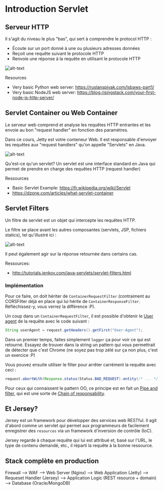 # Introduction Servlet

## Serveur HTTP

Il s'agit du niveau le plus "bas", qui sert à comprendre le protocol HTTP :

- Écoute sur un port donné à une ou plusieurs adresses données
- Reçoit une requête suivant le protocole HTTP
- Renvoie une réponse à la requête en utilisant le protocole HTTP

![alt-text](https://ruslanspivak.com/lsbaws-part1/LSBAWS_HTTP_request_response.png 'Serveur HTTP')

Resources

- Very basic Python web server: https://ruslanspivak.com/lsbaws-part1/
- Very basic NodeJS web server: https://blog.risingstack.com/your-first-node-js-http-server/

## Servlet Container ou Web Container

Le serveur web comprend et analyse les requêtes HTTP entrantes et les envoie au bon "request handler" en fonction des paramètres.

Dans ce cours, Jetty est votre conteneur Web. Il est responsable d'envoyer les requêtes aux "request handlers" qu'on appelle "Servlets" en Java.

![alt-text](http://www.programcreek.com/wp-content/uploads/2013/04/web-server-servlet-container.jpg 'Web Container')

Qu'est-ce qu'un servlet? Un servlet est une interface standard en Java qui permet de prendre en charge des requêtes HTTP (request handler)

Ressources

- Basic Servlet Example: https://fr.wikipedia.org/wiki/Servlet
- https://dzone.com/articles/what-servlet-container

## Servlet Filters

Un filtre de servlet est un objet qui intercepte les requêtes HTTP.

Le filtre se place avant les autres composantes (servlets, JSP, fichiers statics), tel qu'illustré ici :

![alt-text](http://tutorials.jenkov.com/images/java-servlets/servlet-filters-1.png 'Servlet Filter')

Il peut également agir sur la réponse retournée dans certains cas.

Ressources:

- http://tutorials.jenkov.com/java-servlets/servlet-filters.html

### Implémentation

Pour ce faire, on doit hériter de `ContainerRequestFilter` (contraiment au CORSFilter déjà en place qui lui hérite de `ContainerResponseFilter`. Réfléchissez-y, vous verrez la différence :P).

Un coup dans un `ContainerRequestFilter`, il est possible d'obtenir le [User agent](https://en.wikipedia.org/wiki/User_agent) de la requête avec le code suivant :

```java
String userAgent = request.getHeaders().getFirst("User-Agent");
```

Dans un premier temps, faites simplement `logger` ça pour voir ce qui est retourné. Essayez de trouver dans la string un pattern qui vous permettrait de détecter que c'est Chrome (ne soyez pas trop zélé sur ça non plus, c'est un exercice :P)

Vous pouvez ensuite utiliser le filter pour arrêter carrément la requête avec ceci :

```java
request.abortWith(Response.status(Status.BAD_REQUEST).entity(/* ... */).build());
```

Pour ceux qui connaissent le pattern OO, ce principe est en fait un [Pipe and filter](https://www.enterpriseintegrationpatterns.com/patterns/messaging/PipesAndFilters.html), qui est une sorte de [Chain of responsability](https://sourcemaking.com/design_patterns/chain_of_responsibility).

## Et Jersey?

Jersey est un framework pour développer des services web RESTful. Il agit d'abord comme un servlet qui permet aux programmeurs de facilement enregistrer des `resources` via un framework d'inversion de contrôle (IoC).

Jersey regarde à chaque requête qui lui est attribué et, basé sur l'URL, le type de contenu demandé, etc., il réparti la requête à la bonne ressource.

## Stack complète en production

Firewall --> WAF --> Web Server (Nginx) --> Web Application (Jetty) --> Requeset Handler (Jersey) --> Application Logic (REST resource + domain) --> Database (Oracle/MongoDB)
